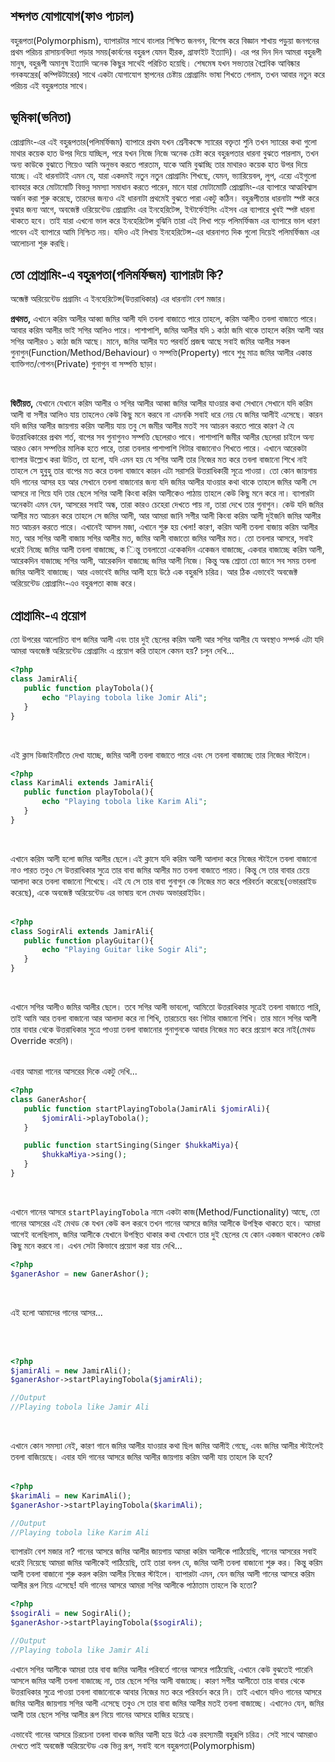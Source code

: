 ## শব্দগত যোগাযোগ(ফাও প্যচাল) বহুরূপতা(Polymorphism), ব্যাপারটার সাথে বাংলার শিক্ষিত জনগন, বিশেষ করে বিজ্ঞান শাখায় পড়ুয়া জনগনের প্রথম পরিচয় রাসায়নবিদ্যা পড়ার সময়(কার্বনের বহুরূপ যেমন হীরক, গ্রাফাইট ইত্যাদি)। এর পর দিন দিন আমরা বহুরূপী মানুষ, বহুরূপী অমানুষ ইত্যাদি অনেক কিছুর সাথেই পরিচিত হয়েছি। শেষমেষ যখন সভ্যতার বৈপ্লবিক আবিষ্কার গনকযন্ত্রের( কম্পিউটারের) সাথে একটা যোগাযোগ স্থাপনের চেষ্টায় প্রোগ্রামিং ভাষা শিখতে গেলাম, তখন আবার নতুন করে পরিচয় এই বহুরূপতার সাথে।<br>## ভূমিকা(ভনিতা)প্রোগ্রামিং-এর এই বহুরূপতার(পলিমর্ফিজম) ব্যাপারে প্রথম যখন শ্রেনীকক্ষে স্যারের বক্তৃতা শুনি তখন স্যারের কথা গুলো মাথার কয়েক হাত উপর দিয়ে যাচ্ছিল, পরে যখন নিজে নিজে অনেক চেষ্টা করে বহুরূপতার ধারনা বুঝতে পারলাম, তখন অন্য কাউকে বুঝাতে গিয়েও আমি অনুভব করতে পারতাম, যাকে আমি বুঝাচ্ছি তার মাথারও কয়েক হাত উপর দিয়ে যাচ্ছে। এই ধারনাটাই এমন যে, যারা একদমই নতুন নতুন প্রোগ্রামিং শিখছে, যেমন, ভ্যারিয়েবল, লুপ, এর‍্যে এইগুলো ব্যাবহার করে মোটামোটি বিভন্ন সমস্যা সমাধান করতে পারেন, মানে যারা মোটামোটি প্রোগ্রামিং-এর ব্যাপারে আত্মবিশ্বাস অর্জন করা শুরু করেছে, তারদের জন্যও এই ধারনাটা প্রথমেই বুঝতে পারা একটু কঠিন। বহুরূপীতার ধারনাটা স্পষ্ট করে বুঝার জন্য আগে, অবজেক্ট ওরিয়েন্টেড প্রোগ্রামিং এর ইনহেরিটেন্স, ইন্টার্ফেইসিং এইসব এর ব্যাপারে খুবই স্পষ্ট ধারনা থাকতে হবে। তাই যারা এখনো ভাল করে ইনহেরিটেন্স বুঝিনি তারা এই লিখা পড়ে পলিমর্ফিজম এর ব্যাপারে ভাল ধারণ পাবেন এই ব্যাপারে আমি নিশ্চিত নয়। যদিও এই লিখায় ইনহেরিটেন্স-এর ধারনাগত দিক গুলো দিয়েই পলিমর্ফিজম এর আলোচনা শুরু করছি।<br>## তো প্রোগ্রামিং-এ বহুরূপতা(পলিমর্ফিজম) ব্যাপারটা কি?<p>অব্জেক্ট অরিয়েন্টেড প্রগ্রামিং এ ইনহেরিটেন্স(উত্তরাধিকার) এর ধারনাটা বেশ মজার।</p><p><strong>প্রথমত,</strong> এখানে করিম আলীর আব্বা জমির আলী যদি তবলা বাজাতে পারে তাহলে, করিম আলীও তবলা বাজাতে পারে। আবার করিম আলীর ভাই সগির আলিও পারে। পাশাপাশি, জমির আলীর যদি ১ কাঠা জমি থাকে তাহলে করিম আলী আর সগির আলীরও ১ কাঠা জমি আছে। মানে, জমির আলীর যত পরবর্তি প্রজন্ম আছে সবাই জমির আলীর সকল গুনাগুন(Function/Method/Behaviour) ও সম্পত্তি(Property) পাবে শুধু মাত্র জমির আলীর একান্ত ব্যাক্তিগত/গোপন(Private) গুনাগুন বা সম্পত্তি ছাড়া।</p><br>**দ্বিতীয়ত,** যেখানে যেখানে করিম আলীর ও সগির আলীর আব্বা জমির আলীর যাওয়ার কথা সেখানে সেখানে যদি করিম আলী বা সগীর আলিও যায় তাহলেও কেউ কিছু মনে করবে না এমনকি সবাই ধরে নেয় যে জমির আলীই এসেছে। কারন যদি জমির আলীর জায়গায় করিম আলীয় যায় তবু সে জমীর আলীর মতই সব আচরন করতে পারে কারণ ঐ যে উত্তরাধিকারের প্রথম শর্ত, বাপের সব গুনাগুনও সম্পত্তি ছেলেরাও পাবে। পাশাপাশি জমীর আলীর ছেলেরা চাইলে অন্য আরও কোন সম্পত্তির মালিক হতে পারে, তারা তবলার পাশাপাশি গিটার বাজানোও শিখতে পারে। এখানে আরেকটা ব্যাপার উল্ল্যেখ করা উচিত, তা হলো, যদি এমন হয় যে সগির আলী তার নিজের মত করে তবলা বাজানো শিখে নাই তাহলে সে হুবুহু তার বাপের মত করে তবলা বাজাবে কারন এটা সরাসরি উত্তরাধিকারী সূত্রে পাওয়া। তো কোন জায়গায় যদি গানের আসর হয় আর সেখানে তবলা বাজানোর জন্য যদি জমির আলীর যাওয়ার কথা থাকে তাহলে জমির আলী সে আসরে না গিয়ে যদি তার ছেলে সগির আলী কিংবা করিম আলীকেও পাঠায় তাহলে কেউ কিছু মনে করে না। ব্যাপারটা অনেকটা এমন যেন, আসরের সবাই অন্ধ, তারা কারও চেহেরা দেখতে পায় না, তারা দেখে তার গুনাগুন। কেউ যদি জমির আলীর মত আচরন করে তাহলে সে জমির আলী, আর আমরা জানি সগীর আলী কিংবা করিম আলী দুইজনি জমির আলীর মত আচরন করতে পারে। এখানেই আসল মজা, এখানে শুরু হয় খেলা! কারণ, করিম আলী তবলা বাজায় করিম আলীর মত, আর সগির আলী বাজায় সগির আলীর মত, জমির আলী বাজাতো জমির আলীর মত। তো তবলার আসরে, সবাই ধরেই নিচ্ছে জমির আলী তবলা বাজাচ্ছে, কিন্তু তবলাতো একেকদিন একেজন বাজাচ্ছে, একবার বাজাচ্ছে করিম আলী, আরেকদিন বাজাচ্ছে সগির আলী, আরেকদিন বাজাচ্ছে জমির আলী নিজে। কিন্তু অন্ধ শ্রোতা তো জানে সব সময় তবলা জমির আলীই বাজাচ্ছে। আর এভাবেই জমির আলী হয়ে উঠে এক বহুরূপি চরিত্র। আর ঠিক এভাবেই অবজেক্ট অরিয়েন্টেড প্রোগ্রামিং-এও বহুরূপতা কাজ করে।<br>## প্রোগ্রামিং-এ প্রয়োগতো উপরের আলোচিত বাপ জমির আলী এবং তার দুই ছেলের করিম আলী আর সগির আলীর যে অবস্থাও সম্পর্ক এটা যদি আমরা অবজেক্ট অরিয়েন্টেড প্রোগ্রামিং এ প্রয়োগ করি তাহলে কেমন হয়? চলুন দেখি...<br>```php<?phpclass JamirAli{   public function playTobola(){       echo "Playing tobola like Jomir Ali";   }}```<br>এই ক্লাস ডিজাইনটিতে দেখা যাচ্ছে, জমির আলী তবলা বাজাতে পারে এবং সে তবলা বাজাচ্ছে তার নিজের স্টাইলে।<br>```php<?phpclass KarimAli extends JamirAli{   public function playTobola(){       echo "Playing tobola like Karim Ali";   }}```<br>এখানে করিম আলী হলো জমির আলীর ছেলে।এই ক্লাসে যদি করিম আলী আলাদা করে নিজের স্টাইলে তবলা বাজানো নাও পারত তবুও সে উত্তরাধিকার সুত্রে তার বাবা জমির আলীর মত তবলা বাজাতে পারত। কিন্তু সে তার বাবার চেয়ে আলাদা করে তবলা বাজানো শিখেছে। এই যে সে তার বাবা গুনাগুন কে নিজের মত করে পরিবর্তন করেছে(ওভাররাইড করেছে), একে অবজেক্ট অরিয়েন্টেড এর ভাষায় বলে মেথড অভাররাইডিং।<br><br>```php<?phpclass SogirAli extends JamirAli{   public function playGuitar(){       echo "Playing Guitar like Sogir Ali";   }}```<br>এখানে সগির আলীও জমির আলীর ছেলে। তবে সগির আলী ভাবলো, আমিতো উত্তরাধিকার সূত্রেই তবলা বাজাতে পারি, তাই আমি আর তবলা বাজানো আর আলাদা করে না শিখি, তারচেয়ে বরং গিটার বাজানো শিখি। তার মানে সগির আলী তার বাবার থেকে উত্তরাধিকার সুত্রে পাওয়া তবলা বাজানোর গুনাগুনকে আবার নিজের মত করে প্রয়োগ করে নাই(মেথড Override করেনি)।<br><br>এবার আমরা গানের আসরের দিকে একটু দেখি...<br>```php<?phpclass GanerAshor{   public function startPlayingTobola(JamirAli $jomirAli){       $jomirAli->playTobola();   }   public function startSinging(Singer $hukkaMiya){       $hukkaMiya->sing();   }}```<br>এখানে গানের আসরে `startPlayingTobola` নামে একটা কাজ(Method/Functionality) আছে, তো গানের আসরের এই মেথড কে যখন কেউ কল করবে তখন গানের আসরে জমির আলীকে উপস্থিক থাকতে হবে। আমরা আগেই বলেছিলাম, জমির আলীকে যেখানে উপস্থিত থাকার কথা যেখানে তার দুই ছেলের যে কোন একজন থাকলেও কেউ কিছু মনে করবে না। এখন সেটা কিভাবে প্রয়োগ করা যায় দেখি...<br>```php<?php$ganerAshor = new GanerAshor();```<br><p>এই হলো আমাদের গানের আসর... </p><br><br>```php <?php$jamirAli = new JamirAli();$ganerAshor->startPlayingTobola($jamirAli);//Output//Playing tobola like Jamir Ali```<br>এখানে কোন সমস্যা নেই, কারণ গানে জমির আলীর যাওয়ার কথা ছিল জমির আলীই গেছে, এবং জমির আলীর স্টাইলেই তবলা বাজিয়েছে। এবার যদি গানের আসরে জমির আলীর জায়গায় করিম আলী যায় তাহলে কি হবে?<br><br>```php<?php$karimAli = new KarimAli();$ganerAshor->startPlayingTobola($karimAli);//Output //Playing tobola like Karim Ali```ব্যাপারটা বেশ মজার না? গানের আসরে জমির আলীর জায়গায় আমরা করিম আলীকে পাঠিয়েছি, গানের আসরের সবাই ধরেই নিয়েছে আমরা জমির আলীকেই পাঠিয়েছি, তাই তারা বলল যে, জমির আলী তবলা বাজানো শুরু কর। কিন্তু করিম আলী তবলা বাজানো শুরু করল করিম আলীর নিজের স্টাইলে। ব্যাপারটা এমন, যেন জমির আলী গানের আসরে করিম আলীর রূপ নিয়ে এসেছে! যদি গানের আসরে আমরা সগির আলীকে পাঠাতাম তাহলে কি হতো?<br>```php<?php$sogirAli = new SogirAli();$ganerAshor->startPlayingTobola($sogirAli);//Output//Playing tobola like Jamir Ali```এখানে সগির আলীকে আমরা তার বাবা জমির আলীর পরিবর্তে গানের আসরে পাঠিয়েছি, এখানে কেউ বুঝতেই পারেনি আসলে জমির আলী তবলা বাজাচ্ছে না, তার ছেলে সগির আলী বাজাচ্ছে। কারণ সগীর আলীতো তার বাবার থেকে উত্তরাধিকার সুত্রে পাওয়া তবলা বাজানোকে আবার নিজের মত করে পরিবর্তন করে নি। তাই এখানে যদিও গানের আসরে জমির আলীর জায়গায় সগির আলী এসেছে তবুও সে তার বাবা জমির আলীর মতই তবলা বাজাচ্ছে। এখানেও যেন, জমির আলী তার ছেলে সগির আলীর রূপ নিয়ে গানের আসরে হাজির হয়েছে।<br>এভাবেই গানের আসরে চিরচেনা তবলা বাধক জমির আলী হয়ে উঠে এক রহস্যময়ী বহুরূপি চরিত্র। সেই সাথে আমরাও দেখতে পাই অবজেক্ট অরিয়েন্টেড এক ভিন্ন রূপ, সবাই বলে বহুরূপতা(Polymorphism)